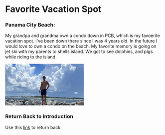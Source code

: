 # Favorite Vacation Spot
### Panama City Beach:

My grandpa and grandma own a condo down in PCB, which is my favoerite vacation spot. I've been down there since I was 4 years old. In the future I would love to own a condo on the beach. My favorite memory is going on jet ski with my parents to shells island. We got to see dolphins, and pigs while riding to the island. 

<img src="IMG_5902.jpg" width=50% height=50%>

### Return Back to Introduction
Use this [link](README.md) to return back 
